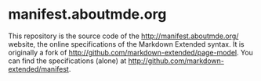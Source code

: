 manifest.aboutmde.org
================

This repository is the source code of the <http://manifest.aboutmde.org/> website,
the online specifications of the Markdown Extended syntax. It is originally a fork of
<http://github.com/markdown-extended/page-model>. You can find the specifications (alone)
at <http://github.com/markdown-extended/manifest>.
